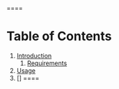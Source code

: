 ====
# Table of Contents
1. [Introduction](#introduction)
    1. [Requirements](#requirements)
2. [Usage](#usage)
3. []
====

